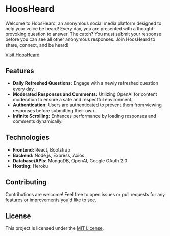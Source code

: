 # HoosHeard

Welcome to HoosHeard, an anonymous social media platform designed to help your voice be heard! Every day, you are presented with a thought-provoking question to answer. The catch? You must submit your response before you can see all other anonymous responses. Join HoosHeard to share, connect, and be heard!

[Visit HoosHeard](https://www.hoosheard.com)

## Features

- **Daily Refreshed Questions:** Engage with a newly refreshed question every day.
- **Moderated Responses and Comments:** Utilizing OpenAI for content moderation to ensure a safe and respectful environment.
- **Authentication:** Users are authenticated to prevent them from viewing responses before submitting their own.
- **Infinite Scrolling:** Enhances performance by loading responses and comments dynamically.

## Technologies

- **Frontend:** React, Bootstrap
- **Backend:** Node,js, Express, Axios
- **Database/APIs:** MongoDB, OpenAI, Google OAuth 2.0
- **Hosting:** Heroku

## Contributing

Contributions are welcome! Feel free to open issues or pull requests for any features or improvements you'd like to see.

## License

This project is licensed under the [MIT License](LICENSE).

